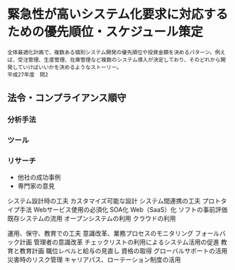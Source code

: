 # 緊急性が高いシステム化要求に対応するための優先順位・スケジュール策定
	全体最適化計画で、複数ある個別システム開発の優先順位や投資金額を決めるパターン。例えば、受注管理、生産管理、在庫管理など複数のシステム導入が決定しており、そのどれから開発していけばいいかを決めるようなストーリー。
	平成27年度　問2
## 法令・コンプライアンス順守
### 分析手法
### ツール
### リサーチ
* 他社の成功事例
* 専門家の意見

システム設計時の工夫
	カスタマイズ可能な設計
	システム間連携の工夫
	プロトタイプ手法
	Webサービス使用の必須化
	SOA化
	Web（SaaS）化
	ソフトの事前評価
	既存システムの流用
	オープンシステムの利用
	クラウドの利用

運用、保守、教育での工夫
	意識改革、業務プロセスのモニタリング
	フォールバック計画
	管理者の意識改革
	チェックリストの利用によるシステム活用の促進
	教育と教育計画
	職位レベルと給与の見直し
	資格の取得
	グローバルサポートの活用
	災害時のリスク管理
	キャリアパス、ローテーション制度の活用
